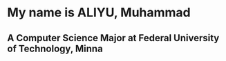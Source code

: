 # My name is ALIYU, Muhammad
## A Computer Science Major at Federal University of Technology, Minna
